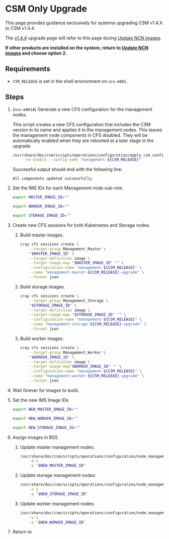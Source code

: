 # CSM Only Upgrade

This page provides guidance exclusively for systems upgrading CSM v1.4.X to CSM v1.4.4.

The [v1.4.4](../1.4.4/README.md) upgrade page will refer to this page
during [Update NCN images](../1.4.4/README.md#update-ncn-images).

**If other products are installed on the system, return to [Update NCN images](../1.4.4/README.md#update-ncn-images) and
choose option 2.**

## Requirements

* `CSM_RELEASE` is set in the shell environment on `ncn-m001`.

## Steps

1. (`ncn-m001#`) Generate a new CFS configuration for the management nodes.

   This script creates a new CFS configuration that includes the CSM version in its name and applies it to the
   management nodes. This leaves the management node components in CFS disabled. They will be automatically enabled when
   they are rebooted at a later stage in the upgrade.

   ```bash
   /usr/share/doc/csm/scripts/operations/configuration/apply_csm_configuration.sh \
       --no-enable --config-name "management-${CSM_RELEASE}"
   ```

   Successful output should end with the following line:

   ```text
   All components updated successfully.
   ```

1. Set the IMS IDs for each Management node sub-role.

   ```bash
   export MASTER_IMAGE_ID=""
   ```

   ```bash
   export WORKER_IMAGE_ID=""
   ```

   ```bash
   export STORAGE_IMAGE_ID=""
   ```

1. Create new CFS sessions for both Kubernetes and Storage nodes.

    1. Build master images.

       ```bash
       cray cfs sessions create \
           --target-group Management_Master \
           "$MASTER_IMAGE_ID" \
           --target-definition image \
           --target-image-map "$MASTER_IMAGE_ID" "" \
           --configuration-name "management-${CSM_RELEASE}" \
           --name "management-master-${CSM_RELEASE}-upgrade" \
           --format json
       ```

    1. Build storage images.

       ```bash
       cray cfs sessions create \
           --target-group Management_Storage \
           "$STORAGE_IMAGE_ID" \
           --target-definition image \
           --target-image-map "$STORAGE_IMAGE_ID" "" \
           --configuration-name "management-${CSM_RELEASE}" \
           --name "management-storage-${CSM_RELEASE}-upgrade" \
           --format json
       ```

    1. Build worker images.

       ```bash
       cray cfs sessions create \
           --target-group Management_Worker \
           "$WORKER_IMAGE_ID" \
           --target-definition image \
           --target-image-map"$WORKER_IMAGE_ID" "" \
           --configuration-name "management-${CSM_RELEASE}" \
           --name "management-worker-${CSM_RELEASE}-upgrade" \
           --format json
       ```

1. Wait forever for images to build.

1. Set the new IMS Image IDs

   ```bash
   export NEW_MASTER_IMAGE_ID=""
   ```

   ```bash
   export NEW_WORKER_IMAGE_ID=""
   ```

   ```bash
   export NEW_STORAGE_IMAGE_ID=""
   ```

1. Assign images in BSS

    1. Update master management nodes:

       ```bash
       /usr/share/doc/csm/scripts/operations/configuration/node_management/assign-ncn-images.sh \
           -m \
           -p "$NEW_MASTER_IMAGE_ID"
       ```

    1. Update storage management nodes:

       ```bash
       /usr/share/doc/csm/scripts/operations/configuration/node_management/assign-ncn-images.sh \
           -s \
           -p "$NEW_STORAGE_IMAGE_ID"
       ```

    1. Update worker management nodes:

       ```bash
       /usr/share/doc/csm/scripts/operations/configuration/node_management/assign-ncn-images.sh \
           -w \
           -p "$NEW_WORKER_IMAGE_ID"
       ```

1. Return to [](./README.md#wlm-backup)
